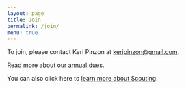 ```yaml
---
layout: page
title: Join
permalink: /join/
menu: true
---
```


To join, please contact Keri Pinzon at [keripinzon@gmail.com](mailto:keripinzon@gmail.com).

Read more about our [annual dues](/about/dues/).

You can also click here to [learn more about Scouting](/learn-more/).